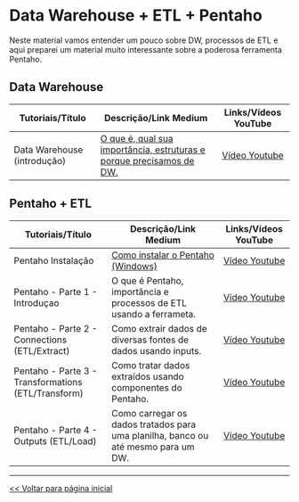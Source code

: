 # Data Warehouse + ETL + Pentaho
Neste material vamos entender um pouco sobre DW, processos de ETL e aqui preparei um material muito interessante sobre a poderosa ferramenta Pentaho.

## Data Warehouse
 | Tutoriais/Título | Descrição/Link Medium | Links/Vídeos YouTube |
 | --- | --- | :---: |
 | Data Warehouse (introdução) | [O que é, qual sua importância, estruturas e porque precisamos de DW.](https://medium.com/@dev.daniel.amorim/data-warehouse-d88394743db1) | [Vídeo Youtube](https://youtu.be/OnkZxHm8E_w) | 

## Pentaho + ETL
 | Tutoriais/Título | Descrição/Link Medium | Links/Vídeos YouTube |
 | --- | --- | :---: |
 | Pentaho Instalação | [Como instalar o Pentaho (Windows)](https://medium.com/@dev.daniel.amorim/pentaho-instala%C3%A7%C3%A3o-908d87c30e6f)| [Vídeo Youtube](https://youtu.be/PkelQF1dPvE) |
 | Pentaho - Parte 1 - Introduçao | O que é Pentaho, importância e processos de ETL usando a ferrameta. | [Vídeo Youtube](https://youtu.be/rMENCbrm_d8) |
 | Pentaho - Parte 2 - Connections (ETL/Extract) | Como extrair dados de diversas fontes de dados usando inputs. | [Vídeo Youtube](https://youtu.be/99yV9u3K9Dg) |
 | Pentaho - Parte 3 - Transformations (ETL/Transform) | Como tratar dados extraídos usando componentes do Pentaho. | [Vídeo Youtube](https://youtu.be/SpqS8rZxhQ8) |
 | Pentaho - Parte 4 - Outputs (ETL/Load) | Como carregar os dados tratados para uma planilha, banco ou até mesmo para um DW. | [Vídeo Youtube](https://youtu.be/dLQohgdC4cU) |
 
 <hr>

[<< Voltar para página inicial](https://github.com/dev-daniel-amorim)
